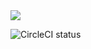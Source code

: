 <img src="https://tse1.mm.bing.net/th/id/OIP.YS__1X9r9rnz3JsGXcsq4AHaFA?w=209&h=180&c=7&r=0&o=5&dpr=1.5&pid=1.7"/>

![CircleCI status](https://circleci.com/gh/Perfecto-Quantum/Quantum-Starter-Kit.svg?style=shield "CircleCI status")
